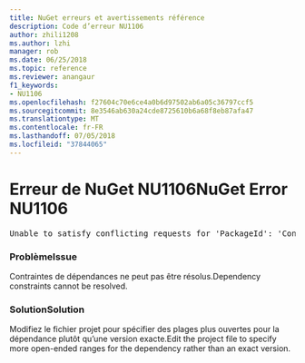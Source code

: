 ```yaml
---
title: NuGet erreurs et avertissements référence
description: Code d’erreur NU1106
author: zhili1208
ms.author: lzhi
manager: rob
ms.date: 06/25/2018
ms.topic: reference
ms.reviewer: anangaur
f1_keywords:
- NU1106
ms.openlocfilehash: f27604c70e6ce4a0b6d97502ab6a05c36797ccf5
ms.sourcegitcommit: 8e3546ab630a24cde8725610b6a68f8eb87afa47
ms.translationtype: MT
ms.contentlocale: fr-FR
ms.lasthandoff: 07/05/2018
ms.locfileid: "37844065"
---
```

# <a name="nuget-error-nu1106"></a><span data-ttu-id="3bd80-103">Erreur de NuGet NU1106</span><span class="sxs-lookup"><span data-stu-id="3bd80-103">NuGet Error NU1106</span></span>

<pre>Unable to satisfy conflicting requests for 'PackageId': 'Conflict path' Framework: 'Target graph'</pre>

### <a name="issue"></a><span data-ttu-id="3bd80-104">Problème</span><span class="sxs-lookup"><span data-stu-id="3bd80-104">Issue</span></span>
<span data-ttu-id="3bd80-105">Contraintes de dépendances ne peut pas être résolus.</span><span class="sxs-lookup"><span data-stu-id="3bd80-105">Dependency constraints cannot be resolved.</span></span>

### <a name="solution"></a><span data-ttu-id="3bd80-106">Solution</span><span class="sxs-lookup"><span data-stu-id="3bd80-106">Solution</span></span>
<span data-ttu-id="3bd80-107">Modifiez le fichier projet pour spécifier des plages plus ouvertes pour la dépendance plutôt qu’une version exacte.</span><span class="sxs-lookup"><span data-stu-id="3bd80-107">Edit the project file to specify more open-ended ranges for the dependency rather than an exact version.</span></span>
